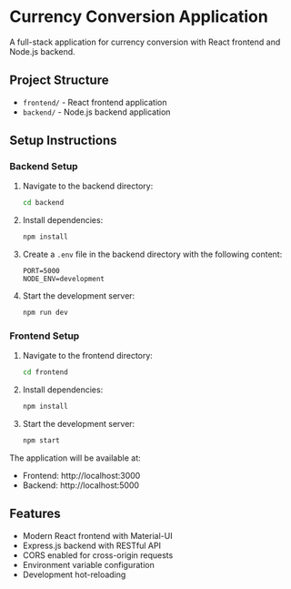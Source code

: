 # Currency Conversion Application

A full-stack application for currency conversion with React frontend and Node.js backend.

## Project Structure

- `frontend/` - React frontend application
- `backend/` - Node.js backend application

## Setup Instructions

### Backend Setup

1. Navigate to the backend directory:
   ```bash
   cd backend
   ```

2. Install dependencies:
   ```bash
   npm install
   ```

3. Create a `.env` file in the backend directory with the following content:
   ```
   PORT=5000
   NODE_ENV=development
   ```

4. Start the development server:
   ```bash
   npm run dev
   ```

### Frontend Setup

1. Navigate to the frontend directory:
   ```bash
   cd frontend
   ```

2. Install dependencies:
   ```bash
   npm install
   ```

3. Start the development server:
   ```bash
   npm start
   ```

The application will be available at:
- Frontend: http://localhost:3000
- Backend: http://localhost:5000

## Features

- Modern React frontend with Material-UI
- Express.js backend with RESTful API
- CORS enabled for cross-origin requests
- Environment variable configuration
- Development hot-reloading 